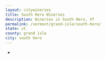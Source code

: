 ```yaml
---
layout: citywineries
title: South Hero Wineries
description: Wineries in South Hero, VT
permalink: /vermont/grand-isle/south-hero/
state: vt
county: grand isle
city: south hero
---
```

-
